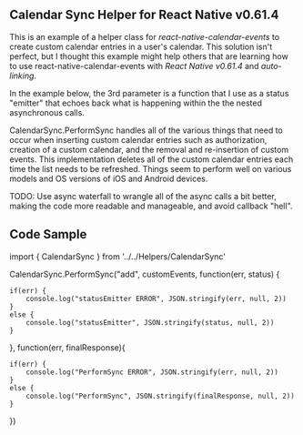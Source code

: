Calendar Sync Helper for React Native v0.61.4
------------------

This is an example of a helper class for *react-native-calendar-events* to create custom calendar entries in a user's calendar. This solution isn't perfect, but I thought this example might help others that are learning how to use react-native-calendar-events with *React Native v0.61.4* and *auto-linking*.

In the example below, the 3rd parameter is a function that I use as a status "emitter" that echoes back what is happening within the the nested asynchronous calls.

CalendarSync.PerformSync handles all of the various things that need to occur when inserting custom 
calendar entries such as authorization, creation of a custom calendar, and the removal and re-insertion of custom events. This implementation deletes all of the custom calendar entries 
each time the list needs to be refreshed. Things seem to perform well on various models and OS versions of iOS and Android devices.

TODO: Use async waterfall to wrangle all of the async calls a bit better, making the code more readable and manageable, and avoid callback "hell".


Code Sample
------------------

import { CalendarSync } from '../../Helpers/CalendarSync'

CalendarSync.PerformSync("add", customEvents, function(err, status) {

    if(err) {
        console.log("statusEmitter ERROR", JSON.stringify(err, null, 2))
    }
    else {
        console.log("statusEmitter", JSON.stringify(status, null, 2))
    }
    

}, function(err, finalResponse){

    if(err) {
        console.log("PerformSync ERROR", JSON.stringify(err, null, 2))
    }
    else {
        console.log("PerformSync", JSON.stringify(finalResponse, null, 2))
    }

})


